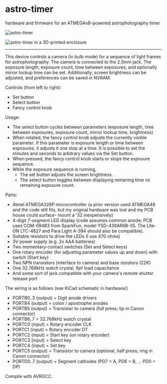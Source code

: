 astro-timer
===========

hardware and firmware for an ATMEGAx8-powered astrophotography timer

![astro-timer](https://user-images.githubusercontent.com/713453/112564756-73facf00-8da1-11eb-8924-9507fb7b1897.jpg)

![astro-timer in a 3D-printed enclosure](https://user-images.githubusercontent.com/713453/114489144-de987100-9bcf-11eb-8922-67403adf2154.jpg)

---

This device controls a camera (in bulb mode) for a sequence of light frames
for astrophotography. The camera is connected to the 2.5mm jack.
The exposure length, exposure count, time between exposures, and optionally
mirror lockup time can be set. Additionally, screen brightness can be adjusted,
and preferences can be saved in NVRAM.

Controls (from left to right):
 - Set button
 - Select button
 - Fancy control knob

Usage:
 - The select button cycles between parameters (exposure length, time between
   exposures, exposure count, mirror lockup time, brightness)
 - When rotated, the fancy control knob adjusts the currently visible parameter.
   If this parameter is exposure length or time between exposures, it adjusts
   it one stop at a time. It is possible to set the minutes and seconds to
   arbitrary values via the Set button.
 - When pressed, the fancy control knob starts or stops the exposure sequence.
 - While the exposure sequence is running,
   - The set button adjusts the screen brightness.
   - The select button toggles between displaying remaning time vs remaining
     exposure count.

Parts:
 - Atmel ATMEGA328P microcontroller (a prior version used ATMEGA48 and the code 
   still fits, but my original hardware was lost and my PCB house could surface-
   mount a '32 inexpensively)
 - 4-digit 7-segment LED display (code assumes common anode; PCB uses
   COM-09483 from SparkFun, model YSD-439AR6B-35. The Lite-ON LTC-4627 and
   Para Light A-394 should also be compatible).
 - Suitable resistors to drive the LEDs (I use 470 ohms)
 - 3V power supply (e.g. 2x AAA batteries)
 - Two momentary-contact switches (Set and Select keys)
 - One rotary encoder (for adjusting parameter values up and down) with switch (Start key)
 - Two NPN transistors (interface to camera) and base resistors (22K)
 - One 32.768kHz watch crystal, 6pf load capacitance
 - And some sort of jack compatible with your camera's remote shutter release port

The wiring is as follows (see KiCad schematic in hardware/)
 - PORTB0..3 (output) = Digit anode drivers
 - PORTB4    (output) = colon / apostrophe anodes
 - PORTB5    (output) = Transistor to camera (full press; tip in Canon connector)
 - PORTB6..7          = 32.768kHz watch crystal
 - PORTC0    (input)  = Rotary encoder CLK
 - PORTC1    (input)  = Rotary encoder DT
 - PORTC2    (input)  = Start key (on rotary encoder)
 - PORTC3    (input)  = Select key
 - PORTC4    (input)  = Set key
 - PORTC5    (output) = Transistor to camera (optional, half press; ring in Canon connector)
 - PORTD0..7 (output) = Segment cathodes (PD7 = A, PD6 = B, ... PD0 = DP)

Compile with AVRGCC.

